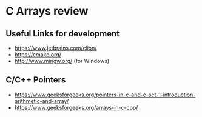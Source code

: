 # C Arrays review

## Useful Links for development
- https://www.jetbrains.com/clion/
- https://cmake.org/
- http://www.mingw.org/ (for Windows)

## C/C++ Pointers
- https://www.geeksforgeeks.org/pointers-in-c-and-c-set-1-introduction-arithmetic-and-array/
- https://www.geeksforgeeks.org/arrays-in-c-cpp/
